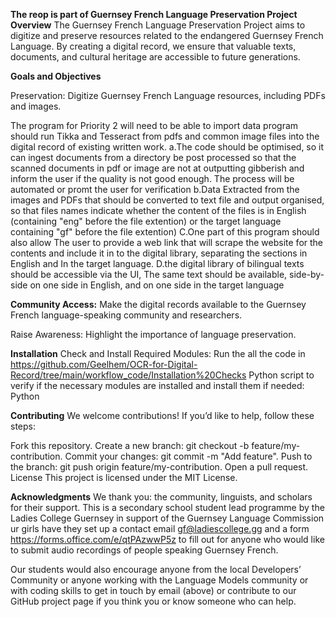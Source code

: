 **The reop is part of Guernsey French Language Preservation Project**
**Overview**
The Guernsey French Language Preservation Project aims to digitize and preserve resources related to the endangered Guernsey French Language. By creating a digital record, we ensure that valuable texts, documents, and cultural heritage are accessible to future generations.

**Goals and Objectives**

Preservation: Digitize Guernsey French Language resources, including PDFs and images. 

The program for Priority 2 will need to be able to import data program should run Tikka and Tesseract from pdfs and common image files into the digital record of existing written work.
    a.The code should be optimised, so it can ingest documents from a directory be post processed so that the scanned documents in pdf or image are not at outputting gibberish and inform the user if the quality is not good enough. The process will be automated or promt the user for verification
    b.Data Extracted from the images and PDFs that should be converted to text file and output organised, so that files names indicate whether the content of the files is in English (containing "eng" before the file extention) or the target language containing "gf" before the file extention)
    C.One part of this program should also allow The user to provide a web link that will scrape the website for the contents and include it in to the digital library, separating the sections in English and In the target language.
    D.the digital library of bilingual texts should be accessible via the UI, The same text should be available, side-by-side on one side in English, and on one side in the target language

**Community Access:** Make the digital records available to the Guernsey French language-speaking community and researchers.

Raise Awareness: Highlight the importance of language preservation.

**Installation**
Check and Install Required Modules:
Run the all the code in https://github.com/Geelhem/OCR-for-Digital-Record/tree/main/workflow_code/Installation%20Checks
Python script to verify if the necessary modules are installed and install them if needed:
Python

**Contributing**
We welcome contributions! If you’d like to help, follow these steps:

Fork this repository.
Create a new branch: git checkout -b feature/my-contribution.
Commit your changes: git commit -m "Add feature".
Push to the branch: git push origin feature/my-contribution.
Open a pull request.
License
This project is licensed under the MIT License.

**Acknowledgments**
We thank you: the community, linguists, and scholars for their support. This is a secondary school student lead programme by the Ladies College Guernsey in support of the Guernsey Language Commission ur girls have they set up a contact email gf@ladiescollege.gg and a form https://forms.office.com/e/qtPAzwwP5z to fill out for  anyone who would like to submit audio recordings of people speaking Guernsey French.  

Our students would also encourage anyone from the local Developers’ Community or anyone working with the Language Models community or with coding skills to get in touch by email (above) or contribute to our GitHub project page if you think you or know someone who can help. 

